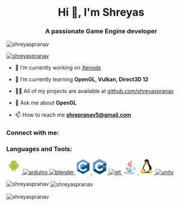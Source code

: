 <h1 align="center">Hi 👋, I'm Shreyas</h1>
<h3 align="center">A passionate Game Engine developer</h3>

<p align="left"> <img src="https://komarev.com/ghpvc/?username=shreyaspranav&label=Profile%20views&color=0e75b6&style=flat" alt="shreyaspranav" /> </p>

<p align="left"> <a href="https://github.com/ryo-ma/github-profile-trophy"><img src="https://github-profile-trophy.vercel.app/?username=shreyaspranav" alt="shreyaspranav" /></a> </p>

- 🔭 I’m currently working on [Xenode](github.com/shreyaspranav/Xenode)

- 🌱 I’m currently learning **OpenGL, Vulkan, Direct3D 12**

- 👨‍💻 All of my projects are available at [github.com/shreyaspranav](github.com/shreyaspranav)

- 💬 Ask me about **OpenGL**

- 📫 How to reach me **shrepranav5@gmail.com**

<h3 align="left">Connect with me:</h3>
<p align="left">
</p>

<h3 align="left">Languages and Tools:</h3>
<p align="left"> <a href="https://developer.android.com" target="_blank" rel="noreferrer"> <img src="https://raw.githubusercontent.com/devicons/devicon/master/icons/android/android-original-wordmark.svg" alt="android" width="40" height="40"/> </a> <a href="https://www.arduino.cc/" target="_blank" rel="noreferrer"> <img src="https://cdn.worldvectorlogo.com/logos/arduino-1.svg" alt="arduino" width="40" height="40"/> </a> <a href="https://www.blender.org/" target="_blank" rel="noreferrer"> <img src="https://download.blender.org/branding/community/blender_community_badge_white.svg" alt="blender" width="40" height="40"/> </a> <a href="https://www.cprogramming.com/" target="_blank" rel="noreferrer"> <img src="https://raw.githubusercontent.com/devicons/devicon/master/icons/c/c-original.svg" alt="c" width="40" height="40"/> </a> <a href="https://www.w3schools.com/cpp/" target="_blank" rel="noreferrer"> <img src="https://raw.githubusercontent.com/devicons/devicon/master/icons/cplusplus/cplusplus-original.svg" alt="cplusplus" width="40" height="40"/> </a> <a href="https://git-scm.com/" target="_blank" rel="noreferrer"> <img src="https://www.vectorlogo.zone/logos/git-scm/git-scm-icon.svg" alt="git" width="40" height="40"/> </a> <a href="https://www.java.com" target="_blank" rel="noreferrer"> <img src="https://raw.githubusercontent.com/devicons/devicon/master/icons/java/java-original.svg" alt="java" width="40" height="40"/> </a> <a href="https://www.linux.org/" target="_blank" rel="noreferrer"> <img src="https://raw.githubusercontent.com/devicons/devicon/master/icons/linux/linux-original.svg" alt="linux" width="40" height="40"/> </a> <a href="https://unity.com/" target="_blank" rel="noreferrer"> <img src="https://www.vectorlogo.zone/logos/unity3d/unity3d-icon.svg" alt="unity" width="40" height="40"/> </a> </p>

<p><img align="left" src="https://github-readme-stats.vercel.app/api/top-langs?username=shreyaspranav&show_icons=true&locale=en&layout=compact" alt="shreyaspranav" /></p>

<p>&nbsp;<img align="center" src="https://github-readme-stats.vercel.app/api?username=shreyaspranav&show_icons=true&locale=en" alt="shreyaspranav" /></p>

<p><img align="center" src="https://github-readme-streak-stats.herokuapp.com/?user=shreyaspranav&" alt="shreyaspranav" /></p>


